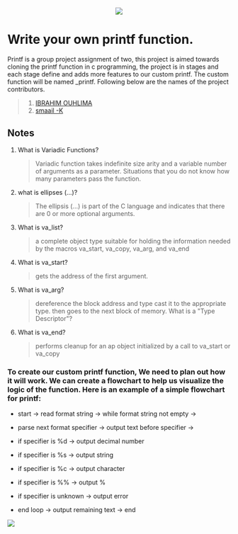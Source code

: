 <h1 align="center">

![](https://encrypted-tbn0.gstatic.com/images?q=tbn:ANd9GcQb18zkbUefxh6MAQSOfV_9X9i2HMUVvUloLQ&usqp=CAU)

# Write your own printf function.

Printf is a group project assignment of two, this project is aimed towards cloning the printf function in c programming, the project is in stages and each stage define and adds more features to our custom printf. The custom function will be named _printf. Following below are the names of the project contributors.
> 1. [IBRAHIM OUHLIMA](https://github.com/noguia)
> 2. [smaail -K](https://github.com/smaail-k)
 ## Notes

1. What is Variadic Functions?
	> Variadic function takes indefinite size arity and a variable number of arguments as a parameter. Situations that you do not know how many parameters pass the function.
2. what is ellipses (...)?
	> The ellipsis (...) is part of the C language and indicates that there are 0 or more optional arguments.
2. What is va_list?
	> a complete object type suitable for holding the information needed by the macros va_start, va_copy, va_arg, and va_end
3. What is va_start?
	> gets the address of the first argument.
4. What is va_arg?
	> dereference the block address and type cast it to the appropriate type. then goes to the next block of memory.
	> What is a "Type Descriptor"?
5. What is va_end?
	> performs cleanup for an ap object initialized by a call to va_start or va_copy

 ### To create our custom printf function, We need to plan out how it will work. We can create a flowchart to help us visualize the logic of the function. Here is an example of a simple flowchart for printf:

- start -> read format string -> while format string not empty ->
- parse next format specifier -> output text before specifier ->
- if specifier is %d -> output decimal number
- if specifier is %s -> output string
- if specifier is %c -> output character
- if specifier is %% -> output %
- if specifier is unknown -> output error
- end loop -> output remaining text -> end

	<p align="center">  
<img src ="https://assets.imaginablefutures.com/media/images/ALX_Logo.max-200x150.png">
</p>
